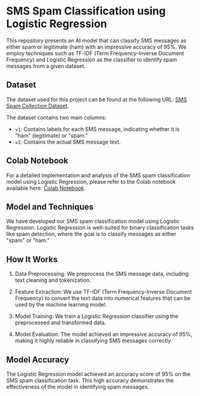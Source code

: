 # SMS Spam Classification using Logistic Regression

This repository presents an AI model that can classify SMS messages as either spam or legitimate (ham) with an impressive accuracy of 95%. We employ techniques such as TF-IDF (Term Frequency-Inverse Document Frequency) and Logistic Regression as the classifier to identify spam messages from a given dataset.

## Dataset

The dataset used for this project can be found at the following URL: [SMS Spam Collection Dataset](https://www.kaggle.com/datasets/uciml/sms-spam-collection-dataset).

The dataset contains two main columns:
- `v1`: Contains labels for each SMS message, indicating whether it is "ham" (legitimate) or "spam."
- `v2`: Contains the actual SMS message text.

## Colab Notebook

For a detailed implementation and analysis of the SMS spam classification model using Logistic Regression, please refer to the Colab notebook available here: [Colab Notebook](https://colab.research.google.com/drive/1QahmP4UKUvApNh8GgQ26HyxcPQkgz5lZ#scrollTo=gC2OiAqSsoR7).

## Model and Techniques

We have developed our SMS spam classification model using Logistic Regression. Logistic Regression is well-suited for binary classification tasks like spam detection, where the goal is to classify messages as either "spam" or "ham."

## How It Works

1. Data Preprocessing: We preprocess the SMS message data, including text cleaning and tokenization.

2. Feature Extraction: We use TF-IDF (Term Frequency-Inverse Document Frequency) to convert the text data into numerical features that can be used by the machine learning model.

3. Model Training: We train a Logistic Regression classifier using the preprocessed and transformed data.

4. Model Evaluation: The model achieved an impressive accuracy of 95%, making it highly reliable in classifying SMS messages correctly.

## Model Accuracy

The Logistic Regression model achieved an accuracy score of 95% on the SMS spam classification task. This high accuracy demonstrates the effectiveness of the model in identifying spam messages.
